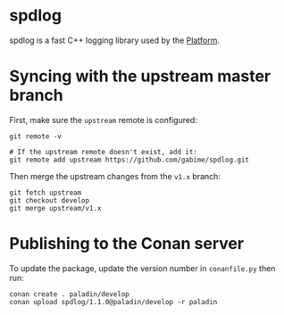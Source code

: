 # spdlog

spdlog is a fast C++ logging library used by the
[Platform](https://github.com/PaladinAI/ddat-platform).

# Syncing with the upstream master branch

First, make sure the `upstream` remote is configured:

    git remote -v

    # If the upstream remote doesn't exist, add it:
    git remote add upstream https://github.com/gabime/spdlog.git

Then merge the upstream changes from the `v1.x` branch:

    git fetch upstream
    git checkout develop
    git merge upstream/v1.x

# Publishing to the Conan server

To update the package, update the version number in `conanfile.py` then run:

    conan create . paladin/develop
    conan upload spdlog/1.1.0@paladin/develop -r paladin
